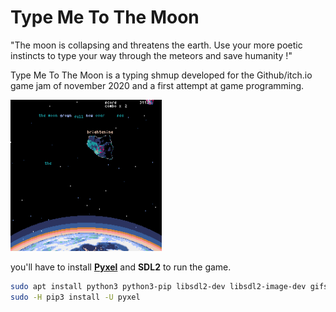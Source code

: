 Type Me To The Moon
===================

"The moon is collapsing and threatens the earth.
Use your more poetic instincts to type your way
through the meteors and save humanity !"


Type Me To The Moon is a typing shmup developed for the
Github/itch.io game jam of november 2020 and a
first attempt at game programming.

<a href="/images/demo" target="_blank">
<img src="images/pyxel-201129-163731.gif" width="48%">
</a>

you'll have to install <a href="https://github.com/kitao/pyxel">**Pyxel**</a> and **SDL2** to run the game.

```sh
sudo apt install python3 python3-pip libsdl2-dev libsdl2-image-dev gifsicle
sudo -H pip3 install -U pyxel
```


